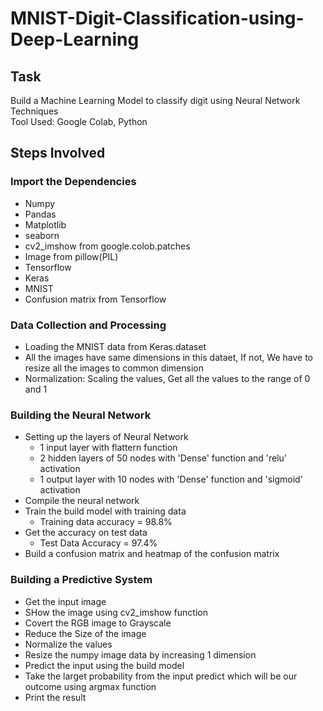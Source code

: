# MNIST-Digit-Classification-using-Deep-Learning
## Task
Build a Machine Learning Model to classify digit using Neural Network Techniques</br>
Tool Used: Google Colab, Python
## Steps Involved
### Import the Dependencies
- Numpy
- Pandas
- Matplotlib
- seaborn
- cv2_imshow from google.colob.patches
- Image from pillow(PIL)
- Tensorflow
- Keras
- MNIST
- Confusion matrix from Tensorflow
### Data Collection and Processing
- Loading the MNIST data from Keras.dataset
- All the images have same dimensions in this dataet, If not, We have to resize all the images to common dimension
- Normalization: Scaling the values, Get all the values to the range of 0 and 1
### Building the Neural Network
- Setting up the layers of Neural Network
  - 1 input layer with flattern function
  - 2 hidden layers of 50 nodes with 'Dense' function and 'relu' activation
  - 1 output layer with 10 nodes with 'Dense' function and 'sigmoid' activation
- Compile the neural network
- Train the build model with training data
  - Training data accuracy = 98.8%
- Get the accuracy on test data
  - Test Data Accuracy = 97.4%
- Build a confusion matrix and heatmap of the confusion matrix
### Building a Predictive System
- Get the input image
- SHow the image using cv2_imshow function
- Covert the RGB image to Grayscale
- Reduce the Size of the image
- Normalize the values
- Resize the numpy image data by increasing 1 dimension
- Predict the input using the build model
- Take the larget probability from the input predict which will be our outcome using argmax function
- Print the result 
